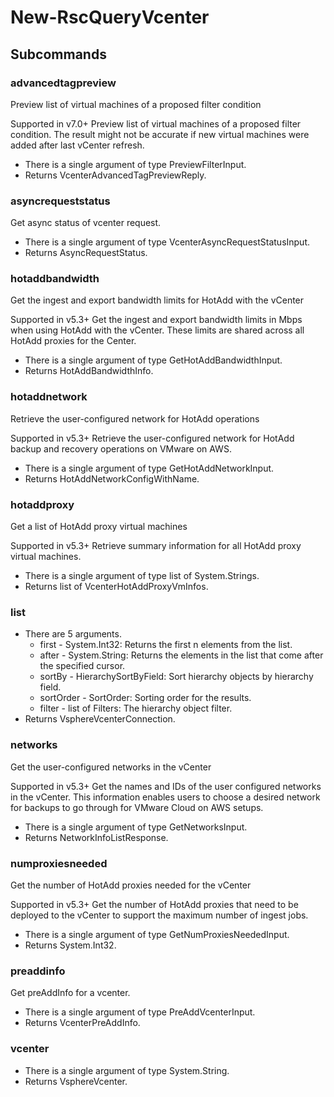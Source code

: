 # New-RscQueryVcenter
## Subcommands
### advancedtagpreview
Preview list of virtual machines of a proposed filter condition

Supported in v7.0+
Preview list of virtual machines of a proposed filter condition. The result might not be accurate if new virtual machines were added after last vCenter refresh.

- There is a single argument of type PreviewFilterInput.
- Returns VcenterAdvancedTagPreviewReply.
### asyncrequeststatus
Get async status of vcenter request.

- There is a single argument of type VcenterAsyncRequestStatusInput.
- Returns AsyncRequestStatus.
### hotaddbandwidth
Get the ingest and export bandwidth limits for HotAdd with the vCenter

Supported in v5.3+
Get the ingest and export bandwidth limits in Mbps when using HotAdd with the vCenter. These limits are shared across all HotAdd proxies for the Center.

- There is a single argument of type GetHotAddBandwidthInput.
- Returns HotAddBandwidthInfo.
### hotaddnetwork
Retrieve the user-configured network for HotAdd operations

Supported in v5.3+
Retrieve the user-configured network for HotAdd backup and recovery operations on VMware on AWS.

- There is a single argument of type GetHotAddNetworkInput.
- Returns HotAddNetworkConfigWithName.
### hotaddproxy
Get a list of HotAdd proxy virtual machines

Supported in v5.3+
Retrieve summary information for all HotAdd proxy virtual machines.

- There is a single argument of type list of System.Strings.
- Returns list of VcenterHotAddProxyVmInfos.
### list
- There are 5 arguments.
    - first - System.Int32: Returns the first n elements from the list.
    - after - System.String: Returns the elements in the list that come after the specified cursor.
    - sortBy - HierarchySortByField: Sort hierarchy objects by hierarchy field.
    - sortOrder - SortOrder: Sorting order for the results.
    - filter - list of Filters: The hierarchy object filter.
- Returns VsphereVcenterConnection.
### networks
Get the user-configured networks in the vCenter

Supported in v5.3+
Get the names and IDs of the user configured networks in the vCenter. This information enables users to choose a desired network for backups to go through for VMware Cloud on AWS setups.

- There is a single argument of type GetNetworksInput.
- Returns NetworkInfoListResponse.
### numproxiesneeded
Get the number of HotAdd proxies needed for the vCenter

Supported in v5.3+
Get the number of HotAdd proxies that need to be deployed to the vCenter to support the maximum number of ingest jobs.

- There is a single argument of type GetNumProxiesNeededInput.
- Returns System.Int32.
### preaddinfo
Get preAddInfo for a vcenter.

- There is a single argument of type PreAddVcenterInput.
- Returns VcenterPreAddInfo.
### vcenter
- There is a single argument of type System.String.
- Returns VsphereVcenter.
